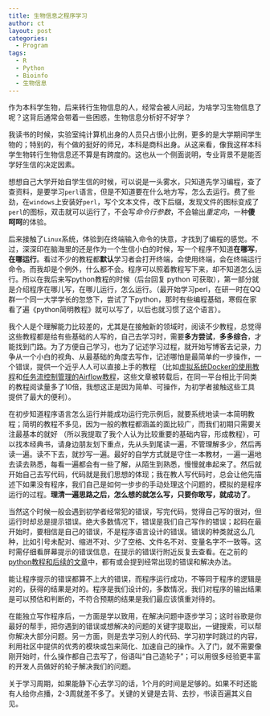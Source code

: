 ```yaml
---
title: 生物信息之程序学习
author: ct
layout: post
categories:
  - Program
tags:
  - R
  - Python
  - Bioinfo
  - 生物信息
---
```


作为本科学生物，后来转行生物信息的人，经常会被人问起，为啥学习生物信息了呢？这背后通常会带着一些困惑，生物信息分析好不好学？

我读书的时候，实验室纯计算机出身的人员只占很小比例，更多的是大学期间学生物的；特别的，有个做的挺好的师兄，本科是商科出身。从这来看，像我这样本科学生物转行生物信息还不算是有跨度的。这也从一个侧面说明，专业背景不是能否学好生信的决定因素。

想想自己大学开始自学生信的时候，可以说是一头雾水，只知道先学习编程，查了查资料，是要学习`perl`语言，但是不知道要在什么地方写，怎么去运行。费了些劲，在`windows`上安装好`perl`，写个文本文件，改下后缀，发现文件的图标变成了`perl`的图标，双击就可以运行了，不会写*命令行参数*，不会输出*重定向*，一种**傻呵呵**的体验。

后来接触了`Linux`系统，体验到在终端输入命令的快意，才找到了编程的感觉。不过，深深印在脑海里的还是作为一个生信小白的时候，写一个程序不知道**在哪写**，**在哪运行**。看过不少的教程都**默认**学习者会打开终端，会使用终端，会在终端运行命令。而我却是个例外，什么都不会。程序可以照着教程写下来，却不知道怎么运行。所以在我后来写python教程的时候（后台回复 python 可获取），第一部分就是介绍程序在哪儿写，在哪儿运行，怎么运行。（最开始学习perl，在研一时在QQ群一个同一大学学长的忽悠下，尝试了下python，那时有些编程基础，寒假在家看了遍《python简明教程》就可以写了，以后也就习惯了这个语言）。

我个人是个理解能力比较差的，尤其是在接触新的领域时，阅读不少教程，总觉得这些教程都是给有些基础的人写的，自己去学习时，需要**多方尝试**，**多多综合**，才能找到门路。为了方便自己学习，也为了记述学习过程，就开始写博客去记录，力争从一个小白的视角、从最基础的角度去写作，记述哪怕是最简单的一步操作，一个错误，提供一个近乎人人可以直接上手的教程 （比如[虚拟系统Docker的使用教程](http://blog.genesino.com/2016/07/docker/)和[任务流控制管理的Airflow教程](http://blog.genesino.com/2016/05/airflow/)，这些文章被转载后，在同一平台相比于同类的教程阅读量多了10倍，我想这正是因为简单、可操作，为初学者接触这些工具提供了最大的便利）。

在初步知道程序语言怎么运行并能成功运行完示例后，就要系统地读一本简明教程；简明的教程不多见，因为一般的教程都涵盖的面比较广，而我们初期只需要关注最基本的就好 （所以我提取了我个人认为比较重要的基础内容，形成教程），可以找本经典书，请身边朋友划下重点，先从头到尾读一遍，不管理解多少，然后再读一遍。读不下去，就抄写一遍。最好的自学方式就是守住一本教材，一遍一遍地去读去熟悉，每看一遍都会有一些了解，从陌生到熟悉，慢慢就串起来了。然后就开始自己去写代码，代码就是我们思想的体现；我在教人写代码时，总会让他先描述下如果没有程序，我们自己是如何一步步的手动处理这个问题的，模拟的是程序运行的过程。**理清一遍思路之后，怎么想的就怎么写，只要你敢写，就成功了**。

当然这个时候一般会遇到初学者经常犯的错误，写完代码，觉得自己写的很对，但运行时却总是提示错误。绝大多数情况下，错误是我们自己写作的错误；起码在最开始时，要相信是自己的错误，不是程序语言设计的错误。错误的种类就这么几种，比如引号未配对、缩进不对、少了空格、文件名不对、变量名字不一致等。这时需仔细看屏幕提示的错误信息，在提示的错误行附近反复去查看。在之前的[python教程和后续的文章](https://mp.weixin.qq.com/s/9BNrq8Lu7hjtO2BAKOIXOA)中，都有或会提到经常出现的错误和解决办法。

能让程序提示的错误都算不上大的错误，而程序运行成功，不等同于程序的逻辑是对的，获得的结果是对的。程序是我们设计的，多数情况，我们对程序的输出结果是可以预估和判断的，不符合预期的结果是我们最应该慎重对待的。

在能独立写作程序后，一方面是学以致用，在解决问题中逐步学习；这时谷歌是你最好的帮手，把你遇到的错误或想解决的问题的关键字提取出，一键搜索，可以帮你解决大部分问题。另一方面，则是去学习别人的代码、学习初学时跳过的内容，利用社区中提供的优秀的模块或包来简化、加速自己的操作。入了门，就不需要像刚开始时，什么操作都自己去写了，俗语叫“自己造轮子”；可以用很多经验更丰富的开发人员做好的轮子解决我们的问题。

关于学习周期，如果能静下心去学习的话，1个月的时间是足够的。如果不时还能有人给你点播，2-3周就差不多了。关键的关键是去背、去抄，书读百遍其义自见。

